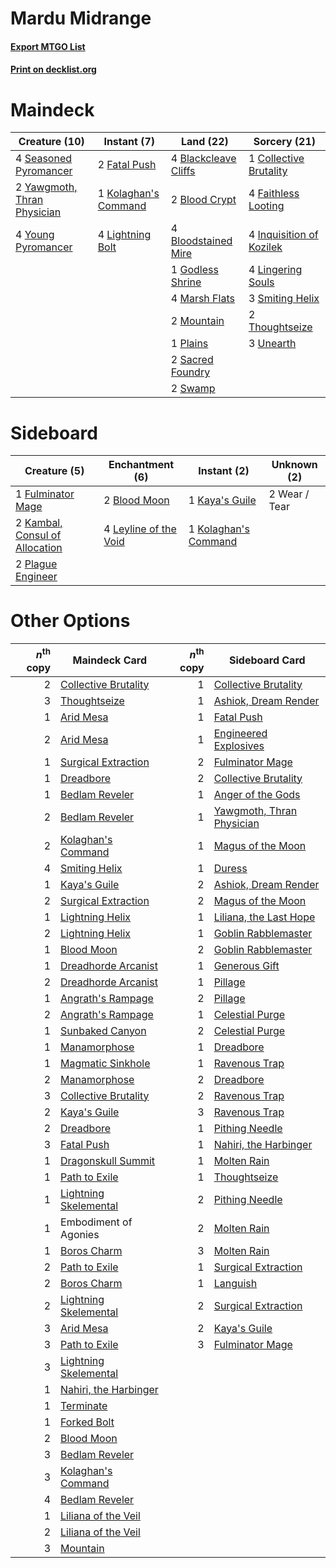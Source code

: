 # Mardu Midrange

#### [Export MTGO List](../collection/Mardu%20Midrange/Mardu%20Midrange.txt)
#### [Print on decklist.org](http://decklist.org/?deckmain=4%09Blackcleave%20Cliffs%0A2%09Blood%20Crypt%0A4%09Bloodstained%20Mire%0A1%09Collective%20Brutality%0A4%09Faithless%20Looting%0A2%09Fatal%20Push%0A1%09Godless%20Shrine%0A4%09Inquisition%20of%20Kozilek%0A1%09Kolaghan's%20Command%0A4%09Lightning%20Bolt%0A4%09Lingering%20Souls%0A4%09Marsh%20Flats%0A2%09Mountain%0A1%09Plains%0A2%09Sacred%20Foundry%0A4%09Seasoned%20Pyromancer%0A3%09Smiting%20Helix%0A2%09Swamp%0A2%09Thoughtseize%0A3%09Unearth%0A2%09Yawgmoth,%20Thran%20Physician%0A4%09Young%20Pyromancer&deckside=2%09Blood%20Moon%0A1%09Fulminator%20Mage%0A2%09Kambal,%20Consul%20of%20Allocation%0A1%09Kaya's%20Guile%0A1%09Kolaghan's%20Command%0A4%09Leyline%20of%20the%20Void%0A2%09Plague%20Engineer%0A2%09Wear%20/%20Tear)
# Maindeck

|                                            Creature (10)                                             |                                          Instant (7)                                          |                                           Land (22)                                           |                                           Sorcery (21)                                            |
|------------------------------------------------------------------------------------------------------|-----------------------------------------------------------------------------------------------|-----------------------------------------------------------------------------------------------|---------------------------------------------------------------------------------------------------|
|4 [Seasoned Pyromancer](http://gatherer.wizards.com/Pages/Card/Details.aspx?multiverseid=464094)      |2 [Fatal Push](http://gatherer.wizards.com/Pages/Card/Details.aspx?multiverseid=423724)        |4 [Blackcleave Cliffs](http://gatherer.wizards.com/Pages/Card/Details.aspx?multiverseid=209401)|1 [Collective Brutality](http://gatherer.wizards.com/Pages/Card/Details.aspx?multiverseid=414380)  |
|2 [Yawgmoth, Thran Physician](http://gatherer.wizards.com/Pages/Card/Details.aspx?multiverseid=464065)|1 [Kolaghan's Command](http://gatherer.wizards.com/Pages/Card/Details.aspx?multiverseid=394613)|2 [Blood Crypt](http://gatherer.wizards.com/Pages/Card/Details.aspx?multiverseid=97102)        |4 [Faithless Looting](http://gatherer.wizards.com/Pages/Card/Details.aspx?multiverseid=389512)     |
|4 [Young Pyromancer](http://gatherer.wizards.com/Pages/Card/Details.aspx?multiverseid=426592)         |4 [Lightning Bolt](http://gatherer.wizards.com/Pages/Card/Details.aspx?multiverseid=806)       |4 [Bloodstained Mire](http://gatherer.wizards.com/Pages/Card/Details.aspx?multiverseid=405094) |4 [Inquisition of Kozilek](http://gatherer.wizards.com/Pages/Card/Details.aspx?multiverseid=416897)|
|                                                                                                      |                                                                                               |1 [Godless Shrine](http://gatherer.wizards.com/Pages/Card/Details.aspx?multiverseid=405099)    |4 [Lingering Souls](http://gatherer.wizards.com/Pages/Card/Details.aspx?multiverseid=368485)       |
|                                                                                                      |                                                                                               |4 [Marsh Flats](http://gatherer.wizards.com/Pages/Card/Details.aspx?multiverseid=405101)       |3 [Smiting Helix](http://gatherer.wizards.com/Pages/Card/Details.aspx?multiverseid=464058)         |
|                                                                                                      |                                                                                               |2 [Mountain](http://gatherer.wizards.com/Pages/Card/Details.aspx?multiverseid=439859)          |2 [Thoughtseize](http://gatherer.wizards.com/Pages/Card/Details.aspx?multiverseid=438676)          |
|                                                                                                      |                                                                                               |1 [Plains](http://gatherer.wizards.com/Pages/Card/Details.aspx?multiverseid=439856)            |3 [Unearth](http://gatherer.wizards.com/Pages/Card/Details.aspx?multiverseid=442102)               |
|                                                                                                      |                                                                                               |2 [Sacred Foundry](http://gatherer.wizards.com/Pages/Card/Details.aspx?multiverseid=405106)    |                                                                                                   |
|                                                                                                      |                                                                                               |2 [Swamp](http://gatherer.wizards.com/Pages/Card/Details.aspx?multiverseid=439858)             |                                                                                                   |


# Sideboard

|                                              Creature (5)                                               |                                        Enchantment (6)                                         |                                          Instant (2)                                          | Unknown (2) |
|---------------------------------------------------------------------------------------------------------|------------------------------------------------------------------------------------------------|-----------------------------------------------------------------------------------------------|-------------|
|1 [Fulminator Mage](http://gatherer.wizards.com/Pages/Card/Details.aspx?multiverseid=397686)             |2 [Blood Moon](http://gatherer.wizards.com/Pages/Card/Details.aspx?multiverseid=45386)          |1 [Kaya's Guile](http://gatherer.wizards.com/Pages/Card/Details.aspx?multiverseid=464154)      |2 Wear / Tear|
|2 [Kambal, Consul of Allocation](http://gatherer.wizards.com/Pages/Card/Details.aspx?multiverseid=417756)|4 [Leyline of the Void](http://gatherer.wizards.com/Pages/Card/Details.aspx?multiverseid=107682)|1 [Kolaghan's Command](http://gatherer.wizards.com/Pages/Card/Details.aspx?multiverseid=394613)|             |
|2 [Plague Engineer](http://gatherer.wizards.com/Pages/Card/Details.aspx?multiverseid=464049)             |                                                                                                |                                                                                               |             |


# Other Options

|*n*<sup>th</sup> copy|                                         Maindeck Card                                          |*n*<sup>th</sup> copy|                                           Sideboard Card                                           |
|--------------------:|------------------------------------------------------------------------------------------------|--------------------:|----------------------------------------------------------------------------------------------------|
|                    2|[Collective Brutality](http://gatherer.wizards.com/Pages/Card/Details.aspx?multiverseid=414380) |                    1|[Collective Brutality](http://gatherer.wizards.com/Pages/Card/Details.aspx?multiverseid=414380)     |
|                    3|[Thoughtseize](http://gatherer.wizards.com/Pages/Card/Details.aspx?multiverseid=438676)         |                    1|[Ashiok, Dream Render](http://gatherer.wizards.com/Pages/Card/Details.aspx?multiverseid=461155)     |
|                    1|[Arid Mesa](http://gatherer.wizards.com/Pages/Card/Details.aspx?multiverseid=405092)            |                    1|[Fatal Push](http://gatherer.wizards.com/Pages/Card/Details.aspx?multiverseid=423724)               |
|                    2|[Arid Mesa](http://gatherer.wizards.com/Pages/Card/Details.aspx?multiverseid=405092)            |                    1|[Engineered Explosives](http://gatherer.wizards.com/Pages/Card/Details.aspx?multiverseid=50139)     |
|                    1|[Surgical Extraction](http://gatherer.wizards.com/Pages/Card/Details.aspx?multiverseid=397706)  |                    2|[Fulminator Mage](http://gatherer.wizards.com/Pages/Card/Details.aspx?multiverseid=397686)          |
|                    1|[Dreadbore](http://gatherer.wizards.com/Pages/Card/Details.aspx?multiverseid=430622)            |                    2|[Collective Brutality](http://gatherer.wizards.com/Pages/Card/Details.aspx?multiverseid=414380)     |
|                    1|[Bedlam Reveler](http://gatherer.wizards.com/Pages/Card/Details.aspx?multiverseid=414415)       |                    1|[Anger of the Gods](http://gatherer.wizards.com/Pages/Card/Details.aspx?multiverseid=438682)        |
|                    2|[Bedlam Reveler](http://gatherer.wizards.com/Pages/Card/Details.aspx?multiverseid=414415)       |                    1|[Yawgmoth, Thran Physician](http://gatherer.wizards.com/Pages/Card/Details.aspx?multiverseid=464065)|
|                    2|[Kolaghan's Command](http://gatherer.wizards.com/Pages/Card/Details.aspx?multiverseid=394613)   |                    1|[Magus of the Moon](http://gatherer.wizards.com/Pages/Card/Details.aspx?multiverseid=136152)        |
|                    4|[Smiting Helix](http://gatherer.wizards.com/Pages/Card/Details.aspx?multiverseid=464058)        |                    1|[Duress](http://gatherer.wizards.com/Pages/Card/Details.aspx?multiverseid=14557)                    |
|                    1|[Kaya's Guile](http://gatherer.wizards.com/Pages/Card/Details.aspx?multiverseid=464154)         |                    2|[Ashiok, Dream Render](http://gatherer.wizards.com/Pages/Card/Details.aspx?multiverseid=461155)     |
|                    2|[Surgical Extraction](http://gatherer.wizards.com/Pages/Card/Details.aspx?multiverseid=397706)  |                    2|[Magus of the Moon](http://gatherer.wizards.com/Pages/Card/Details.aspx?multiverseid=136152)        |
|                    1|[Lightning Helix](http://gatherer.wizards.com/Pages/Card/Details.aspx?multiverseid=249386)      |                    1|[Liliana, the Last Hope](http://gatherer.wizards.com/Pages/Card/Details.aspx?multiverseid=414388)   |
|                    2|[Lightning Helix](http://gatherer.wizards.com/Pages/Card/Details.aspx?multiverseid=249386)      |                    1|[Goblin Rabblemaster](http://gatherer.wizards.com/Pages/Card/Details.aspx?multiverseid=438486)      |
|                    1|[Blood Moon](http://gatherer.wizards.com/Pages/Card/Details.aspx?multiverseid=45386)            |                    2|[Goblin Rabblemaster](http://gatherer.wizards.com/Pages/Card/Details.aspx?multiverseid=438486)      |
|                    1|[Dreadhorde Arcanist](http://gatherer.wizards.com/Pages/Card/Details.aspx?multiverseid=461052)  |                    1|[Generous Gift](http://gatherer.wizards.com/Pages/Card/Details.aspx?multiverseid=463960)            |
|                    2|[Dreadhorde Arcanist](http://gatherer.wizards.com/Pages/Card/Details.aspx?multiverseid=461052)  |                    1|[Pillage](http://gatherer.wizards.com/Pages/Card/Details.aspx?multiverseid=14755)                   |
|                    1|[Angrath's Rampage](http://gatherer.wizards.com/Pages/Card/Details.aspx?multiverseid=461112)    |                    2|[Pillage](http://gatherer.wizards.com/Pages/Card/Details.aspx?multiverseid=14755)                   |
|                    2|[Angrath's Rampage](http://gatherer.wizards.com/Pages/Card/Details.aspx?multiverseid=461112)    |                    1|[Celestial Purge](http://gatherer.wizards.com/Pages/Card/Details.aspx?multiverseid=183055)          |
|                    1|[Sunbaked Canyon](http://gatherer.wizards.com/Pages/Card/Details.aspx?multiverseid=464196)      |                    2|[Celestial Purge](http://gatherer.wizards.com/Pages/Card/Details.aspx?multiverseid=183055)          |
|                    1|[Manamorphose](http://gatherer.wizards.com/Pages/Card/Details.aspx?multiverseid=370568)         |                    1|[Dreadbore](http://gatherer.wizards.com/Pages/Card/Details.aspx?multiverseid=430622)                |
|                    1|[Magmatic Sinkhole](http://gatherer.wizards.com/Pages/Card/Details.aspx?multiverseid=464084)    |                    1|[Ravenous Trap](http://gatherer.wizards.com/Pages/Card/Details.aspx?multiverseid=197537)            |
|                    2|[Manamorphose](http://gatherer.wizards.com/Pages/Card/Details.aspx?multiverseid=370568)         |                    2|[Dreadbore](http://gatherer.wizards.com/Pages/Card/Details.aspx?multiverseid=430622)                |
|                    3|[Collective Brutality](http://gatherer.wizards.com/Pages/Card/Details.aspx?multiverseid=414380) |                    2|[Ravenous Trap](http://gatherer.wizards.com/Pages/Card/Details.aspx?multiverseid=197537)            |
|                    2|[Kaya's Guile](http://gatherer.wizards.com/Pages/Card/Details.aspx?multiverseid=464154)         |                    3|[Ravenous Trap](http://gatherer.wizards.com/Pages/Card/Details.aspx?multiverseid=197537)            |
|                    2|[Dreadbore](http://gatherer.wizards.com/Pages/Card/Details.aspx?multiverseid=430622)            |                    1|[Pithing Needle](http://gatherer.wizards.com/Pages/Card/Details.aspx?multiverseid=129526)           |
|                    3|[Fatal Push](http://gatherer.wizards.com/Pages/Card/Details.aspx?multiverseid=423724)           |                    1|[Nahiri, the Harbinger](http://gatherer.wizards.com/Pages/Card/Details.aspx?multiverseid=463948)    |
|                    1|[Dragonskull Summit](http://gatherer.wizards.com/Pages/Card/Details.aspx?multiverseid=420909)   |                    1|[Molten Rain](http://gatherer.wizards.com/Pages/Card/Details.aspx?multiverseid=425928)              |
|                    1|[Path to Exile](http://gatherer.wizards.com/Pages/Card/Details.aspx?multiverseid=220511)        |                    1|[Thoughtseize](http://gatherer.wizards.com/Pages/Card/Details.aspx?multiverseid=438676)             |
|                    1|[Lightning Skelemental](http://gatherer.wizards.com/Pages/Card/Details.aspx?multiverseid=464157)|                    2|[Pithing Needle](http://gatherer.wizards.com/Pages/Card/Details.aspx?multiverseid=129526)           |
|                    1|Embodiment of Agonies                                                                           |                    2|[Molten Rain](http://gatherer.wizards.com/Pages/Card/Details.aspx?multiverseid=425928)              |
|                    1|[Boros Charm](http://gatherer.wizards.com/Pages/Card/Details.aspx?multiverseid=442188)          |                    3|[Molten Rain](http://gatherer.wizards.com/Pages/Card/Details.aspx?multiverseid=425928)              |
|                    2|[Path to Exile](http://gatherer.wizards.com/Pages/Card/Details.aspx?multiverseid=220511)        |                    1|[Surgical Extraction](http://gatherer.wizards.com/Pages/Card/Details.aspx?multiverseid=397706)      |
|                    2|[Boros Charm](http://gatherer.wizards.com/Pages/Card/Details.aspx?multiverseid=442188)          |                    1|[Languish](http://gatherer.wizards.com/Pages/Card/Details.aspx?multiverseid=420731)                 |
|                    2|[Lightning Skelemental](http://gatherer.wizards.com/Pages/Card/Details.aspx?multiverseid=464157)|                    2|[Surgical Extraction](http://gatherer.wizards.com/Pages/Card/Details.aspx?multiverseid=397706)      |
|                    3|[Arid Mesa](http://gatherer.wizards.com/Pages/Card/Details.aspx?multiverseid=405092)            |                    2|[Kaya's Guile](http://gatherer.wizards.com/Pages/Card/Details.aspx?multiverseid=464154)             |
|                    3|[Path to Exile](http://gatherer.wizards.com/Pages/Card/Details.aspx?multiverseid=220511)        |                    3|[Fulminator Mage](http://gatherer.wizards.com/Pages/Card/Details.aspx?multiverseid=397686)          |
|                    3|[Lightning Skelemental](http://gatherer.wizards.com/Pages/Card/Details.aspx?multiverseid=464157)|                     |                                                                                                    |
|                    1|[Nahiri, the Harbinger](http://gatherer.wizards.com/Pages/Card/Details.aspx?multiverseid=463948)|                     |                                                                                                    |
|                    1|[Terminate](http://gatherer.wizards.com/Pages/Card/Details.aspx?multiverseid=176449)            |                     |                                                                                                    |
|                    1|[Forked Bolt](http://gatherer.wizards.com/Pages/Card/Details.aspx?multiverseid=401702)          |                     |                                                                                                    |
|                    2|[Blood Moon](http://gatherer.wizards.com/Pages/Card/Details.aspx?multiverseid=45386)            |                     |                                                                                                    |
|                    3|[Bedlam Reveler](http://gatherer.wizards.com/Pages/Card/Details.aspx?multiverseid=414415)       |                     |                                                                                                    |
|                    3|[Kolaghan's Command](http://gatherer.wizards.com/Pages/Card/Details.aspx?multiverseid=394613)   |                     |                                                                                                    |
|                    4|[Bedlam Reveler](http://gatherer.wizards.com/Pages/Card/Details.aspx?multiverseid=414415)       |                     |                                                                                                    |
|                    1|[Liliana of the Veil](http://gatherer.wizards.com/Pages/Card/Details.aspx?multiverseid=235597)  |                     |                                                                                                    |
|                    2|[Liliana of the Veil](http://gatherer.wizards.com/Pages/Card/Details.aspx?multiverseid=235597)  |                     |                                                                                                    |
|                    3|[Mountain](http://gatherer.wizards.com/Pages/Card/Details.aspx?multiverseid=439859)             |                     |                                                                                                    |

